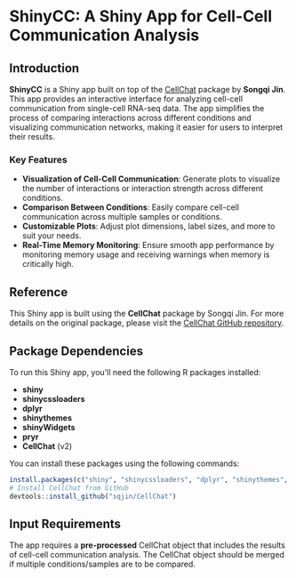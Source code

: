 # ShinyCC: A Shiny App for Cell-Cell Communication Analysis

## Introduction

**ShinyCC** is a Shiny app built on top of the [CellChat](https://github.com/jinworks/CellChat) package by **Songqi Jin**. This app provides an interactive interface for analyzing cell-cell communication from single-cell RNA-seq data. The app simplifies the process of comparing interactions across different conditions and visualizing communication networks, making it easier for users to interpret their results.

### Key Features
- **Visualization of Cell-Cell Communication**: Generate plots to visualize the number of interactions or interaction strength across different conditions.
- **Comparison Between Conditions**: Easily compare cell-cell communication across multiple samples or conditions.
- **Customizable Plots**: Adjust plot dimensions, label sizes, and more to suit your needs.
- **Real-Time Memory Monitoring**: Ensure smooth app performance by monitoring memory usage and receiving warnings when memory is critically high.

## Reference

This Shiny app is built using the **CellChat** package by Songqi Jin. For more details on the original package, please visit the [CellChat GitHub repository](https://github.com/jinworks/CellChat).

## Package Dependencies

To run this Shiny app, you'll need the following R packages installed:

- **shiny**
- **shinycssloaders**
- **dplyr**
- **shinythemes**
- **shinyWidgets**
- **pryr**
- **CellChat** (v2)

You can install these packages using the following commands:

```r
install.packages(c("shiny", "shinycssloaders", "dplyr", "shinythemes", "shinyWidgets", "pryr"))
# Install CellChat from GitHub
devtools::install_github("sqjin/CellChat")
```

## Input Requirements
The app requires a **pre-processed** CellChat object that includes the results of cell-cell communication analysis. The CellChat object should be merged if multiple conditions/samples are to be compared.

